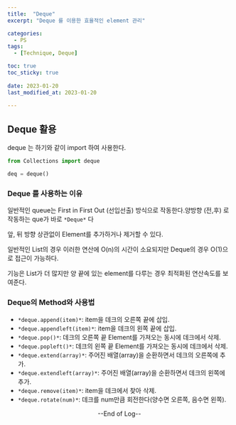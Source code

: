 ```yaml
---
title:  "Deque" 
excerpt: "Deque 를 이용한 효율적인 element 관리"

categories:
  - PS
tags:
  - [Technique, Deque]

toc: true
toc_sticky: true
 
date: 2023-01-20
last_modified_at: 2023-01-20

---
```


## Deque 활용

deque 는 하기와 같이 import 하여 사용한다.

```python
from Collections import deque

deq = deque()
```

### Deque 를 사용하는 이유

일반적인 queue는 First in First Out (선입선출) 방식으로 작동한다.양방향 (전,후) 로 작동하는 que가 바로 ``*Deque*`` 다

앞, 뒤 방향 상관없이 Element를 추가하거나 제거할 수 있다.

일반적인 List의 경우 이러한 연산에 O(n)의 시간이 소요되지만 Deque의 경우 O(1)으로 접근이 가능하다.

기능은 List가 더 많지만 양 끝에 있는 element를 다루는 경우 최적화된 연산속도를 보여준다.

### Deque의 Method와 사용법

 - ``*deque.append(item)*``: item을 데크의 오른쪽 끝에 삽입.
 - ``*deque.appendleft(item)*``: item을 데크의 왼쪽 끝에 삽입.
 - ``*deque.pop()*``: 데크의 오른쪽 끝 Element를 가져오는 동시에 데크에서 삭제.
 - ``*deque.popleft()*``: 데크의 왼쪽 끝 Element를 가져오는 동시에 데크에서 삭제.
 - ``*deque.extend(array)*``: 주어진 배열(array)을 순환하면서 데크의 오른쪽에 추가.
 - ``*deque.extendleft(array)*``: 주어진 배열(array)을 순환하면서 데크의 왼쪽에 추가.
 - ``*deque.remove(item)*``: item을 데크에서 찾아 삭제.
 - ``*deque.rotate(num)*``: 데크를 num만큼 회전한다(양수면 오른쪽, 음수면 왼쪽).


<center> --End of Log-- </center>

